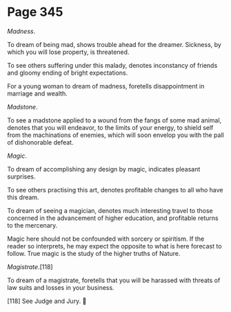 # Page 345
_Madness_.


To dream of being mad, shows trouble ahead for the dreamer.
Sickness, by which you will lose property, is threatened.


To see others suffering under this malady, denotes inconstancy of friends
and gloomy ending of bright expectations.


For a young woman to dream of madness, foretells disappointment
in marriage and wealth.


_Madstone_.


To see a madstone applied to a wound from the fangs of some mad animal,
denotes that you will endeavor, to the limits of your energy,
to shield self from the machinations of enemies, which will soon
envelop you with the pall of dishonorable defeat.


_Magic_.


To dream of accomplishing any design by magic, indicates pleasant surprises.


To see others practising this art, denotes profitable changes
to all who have this dream.


To dream of seeing a magician, denotes much interesting travel
to those concerned in the advancement of higher education,
and profitable returns to the mercenary.


Magic here should not be confounded with sorcery or spiritism. If the reader
so interprets, he may expect the opposite to what is here forecast to follow.
True magic is the study of the higher truths of Nature.


_Magistrate_.[118]


To dream of a magistrate, foretells that you will be harassed
with threats of law suits and losses in your business.



[118] See Judge and Jury.
